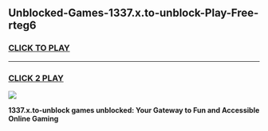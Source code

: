 
## Unblocked-Games-1337.x.to-unblock-Play-Free-rteg6
<h3>
<a href="https://premium76.site?title=1337.x.to-unblock&ref=20M">CLICK TO PLAY</a></h3>
<hr>

<h3>
<a href="https://premium76.site?title=1337.x.to-unblock&ref=20M">CLICK 2 PLAY</a>
  
</h3>

<a href="https://premium76.site?title=1337.x.to-unblock&ref=19M"><img src="https://clearcache.store/games.png"></a>


**1337.x.to-unblock games unblocked: Your Gateway to Fun and Accessible Online Gaming**
